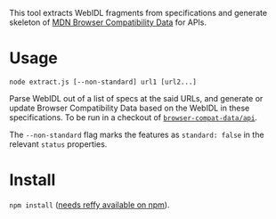 This tool extracts WebIDL fragments from specifications and generate skeleton of [MDN Browser Compatibility Data](https://github.com/mdn/browser-compat-data) for APIs.

# Usage
`node extract.js [--non-standard] url1 [url2...]`

Parse WebIDL out of a list of specs at the said URLs, and generate or update Browser Compatibility Data based on the WebIDL in these specifications. To be run in a checkout of [`browser-compat-data/api`](https://github.com/mdn/browser-compat-data/tree/master/api).

The `--non-standard` flag marks the features as `standard: false` in the relevant `status` properties.

# Install
`npm install` ([needs reffy available on npm](https://github.com/tidoust/reffy/issues/90)).
